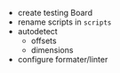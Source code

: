- create testing Board
- rename scripts in `scripts`
- autodetect
  - offsets
  - dimensions
- configure formater/linter
